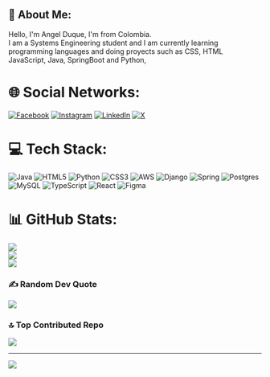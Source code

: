 ## 💫 About Me:
Hello, I'm Angel Duque, I'm from Colombia.<br>I am a Systems Engineering student and I am currently learning programming languages and doing proyects such as CSS, HTML JavaScript, Java, SpringBoot and Python,<br>


# 🌐 Social Networks:
[![Facebook](https://img.shields.io/badge/Facebook-%231877F2.svg?logo=Facebook&logoColor=white)](https://facebook.com/https://www.facebook.com/angel.yeDuque) [![Instagram](https://img.shields.io/badge/Instagram-%23E4405F.svg?logo=Instagram&logoColor=white)](https://instagram.com/https://www.instagram.com/duq1503/) [![LinkedIn](https://img.shields.io/badge/LinkedIn-%230077B5.svg?logo=linkedin&logoColor=white)](https://linkedin.com/in/https://www.linkedin.com/in/angel-yesid-duque-cruz-126826303/) [![X](https://img.shields.io/badge/X-black.svg?logo=X&logoColor=white)](https://x.com/https://x.com/AngelDu81885131) 

# 💻 Tech Stack:
![Java](https://img.shields.io/badge/java-%23ED8B00.svg?style=for-the-badge&logo=openjdk&logoColor=white) ![HTML5](https://img.shields.io/badge/html5-%23E34F26.svg?style=for-the-badge&logo=html5&logoColor=white) ![Python](https://img.shields.io/badge/python-3670A0?style=for-the-badge&logo=python&logoColor=ffdd54) ![CSS3](https://img.shields.io/badge/css3-%231572B6.svg?style=for-the-badge&logo=css3&logoColor=white) ![AWS](https://img.shields.io/badge/AWS-%23FF9900.svg?style=for-the-badge&logo=amazon-aws&logoColor=white) ![Django](https://img.shields.io/badge/django-%23092E20.svg?style=for-the-badge&logo=django&logoColor=white) ![Spring](https://img.shields.io/badge/spring-%236DB33F.svg?style=for-the-badge&logo=spring&logoColor=white) ![Postgres](https://img.shields.io/badge/postgres-%23316192.svg?style=for-the-badge&logo=postgresql&logoColor=white) ![MySQL](https://img.shields.io/badge/mysql-4479A1.svg?style=for-the-badge&logo=mysql&logoColor=white) ![TypeScript](https://img.shields.io/badge/typescript-%23007ACC.svg?style=for-the-badge&logo=typescript&logoColor=white) ![React](https://img.shields.io/badge/react-%2320232a.svg?style=for-the-badge&logo=react&logoColor=%2361DAFB)
 ![Figma](https://img.shields.io/badge/figma-%23F24E1E.svg?style=for-the-badge&logo=figma&logoColor=white) 
# 📊 GitHub Stats:
![](https://github-readme-stats.vercel.app/api?username=AngelDuqcrck&theme=shadow_blue&hide_border=false&include_all_commits=true&count_private=true)<br/>
![](https://github-readme-streak-stats.herokuapp.com/?user=AngelDuqcrck&theme=shadow_blue&hide_border=false)<br/>
![](https://github-readme-stats.vercel.app/api/top-langs/?username=AngelDuqcrck&theme=shadow_blue&hide_border=false&include_all_commits=true&count_private=true&layout=compact)

### ✍️ Random Dev Quote
![](https://quotes-github-readme.vercel.app/api?type=horizontal&theme=tokyonight)

### 🔝 Top Contributed Repo
![](https://github-contributor-stats.vercel.app/api?username=AngelDuqcrck&limit=5&theme=shadow_blue&combine_all_yearly_contributions=true)

---
[![](https://visitcount.itsvg.in/api?id=AngelDuqcrck&icon=1&color=1)](https://visitcount.itsvg.in)

<!-- Proudly created with GPRM ( https://gprm.itsvg.in ) -->

